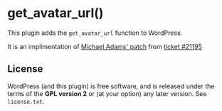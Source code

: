 # get_avatar_url()

This plugin adds the `get_avatar_url` function to WordPress.

It is an implimentation of [Michael Adams՚ patch](http://core.trac.wordpress.org/ticket/21195#comment:12) from [ticket #21195](http://core.trac.wordpress.org/ticket/21195)

## License

WordPress (and this plugin) is free software, and is released under the terms of the **GPL version 2** or (at your option) any later version. See `license.txt`.
